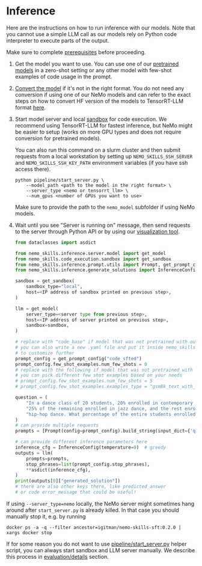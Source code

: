 # Inference

Here are the instructions on how to run inference with our models. Note that you
cannot use a simple LLM call as our models rely on Python code interpreter to execute
parts of the output.

Make sure to complete [prerequisites](/docs/prerequisites.md) before proceeding.


1. Get the model you want to use. You can use one of our
   [pretrained models](https://huggingface.co/collections/nvidia/openmath-65c5619de2ba059be0775014)
   in a zero-shot setting or any other model with few-shot examples of code usage in the prompt.

2. [Convert the model](/docs/checkpoint-conversion.md) if it's not in the right format.
   You do not need any conversion if using one of our NeMo models and can refer to
   the exact steps on how to convert HF version of the models to TensorRT-LLM format
   [here](/docs/reproducing-results.md#evaluation).

3. Start model server and local [sandbox](/docs/sandbox.md) for code execution.
   We recommend using TensorRT-LLM for fastest inference,
   but NeMo might be easier to setup (works on more GPU types and does not require
   conversion for pretrained models).

   You can also run this command on a slurm cluster and then submit requests from a local workstation by setting up
   `NEMO_SKILLS_SSH_SERVER` and `NEMO_SKILLS_SSH_KEY_PATH` environment variables (if you have ssh access there).

   ```
   python pipeline/start_server.py \
       --model_path <path to the model in the right format> \
       --server_type <nemo or tensorrt_llm> \
       --num_gpus <number of GPUs you want to use>
   ```

   Make sure to provide the path to the `nemo_model` subfolder if using NeMo models.

4. Wait until you see "Server is running on" message, then send requests to the server through Python API or by using our [visualization tool](/visualization/Readme.md).

    ```python
    from dataclasses import asdict

    from nemo_skills.inference.server.model import get_model
    from nemo_skills.code_execution.sandbox import get_sandbox
    from nemo_skills.inference.prompt.utils import Prompt, get_prompt_config
    from nemo_skills.inference.generate_solutions import InferenceConfig

    sandbox = get_sandbox(
        sandbox_type="local",
        host=<IP address of sandbox printed on previous step>,
    )

    llm = get_model(
        server_type=<server type from previous step>,
        host=<IP address of server printed on previous step>,
        sandbox=sandbox,
    )

    # replace with "code_base" if model that was not pretrained with our pipeline
    # you can also write a new .yaml file and put it inside nemo_skills/inference/prompt
    # to customize further
    prompt_config = get_prompt_config("code_sfted")
    prompt_config.few_shot_examples.num_few_shots = 0
    # replace with the following if model that was not pretrained with our pipeline
    # you can pick different few shot examples based on your needs
    # prompt_config.few_shot_examples.num_few_shots = 5
    # prompt_config.few_shot_examples.examples_type = "gsm8k_text_with_code"

    question = (
        "In a dance class of 20 students, 20% enrolled in contemporary dance, "
        "25% of the remaining enrolled in jazz dance, and the rest enrolled in "
        "hip-hop dance. What percentage of the entire students enrolled in hip-hop dance?"
    )
    # can provide multiple requests
    prompts = [Prompt(config=prompt_config).build_string(input_dict={'question': question})]

    # can provide different inference parameters here
    inference_cfg = InferenceConfig(temperature=0)  # greedy
    outputs = llm(
        prompts=prompts,
        stop_phrases=list(prompt_config.stop_phrases),
        **asdict(inference_cfg),
    )
    print(outputs[0]["generated_solution"])
    # there are also other keys there, like predicted_answer
    # or code error_message that could be useful!
    ```

If using `--server_type=nemo` locally, the NeMo server might sometimes hang around
after `start_server.py` is already killed. In that case you should manually stop it,
e.g. by running

```
docker ps -a -q --filter ancestor=igitman/nemo-skills-sft:0.2.0 | xargs docker stop
```

If for some reason you do not want to use [pipeline/start_server.py](/pipeline/start_server.py) helper script,
you can always start sandbox and LLM server manually. We describe this process in
[evaluation/details](/docs/evaluation.md#details) section.